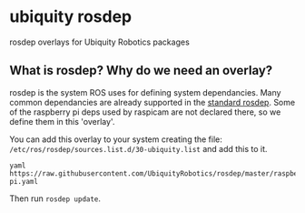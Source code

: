 # ubiquity rosdep
rosdep overlays for Ubiquity Robotics packages

## What is rosdep? Why do we need an overlay?
rosdep is the system ROS uses for defining system dependancies.
Many common dependancies are already supported in the [standard rosdep][1].
Some of the raspberry pi deps used by raspicam are not declared there, 
so we define them in this 'overlay'.

You can add this overlay to your system creating the file: 
`/etc/ros/rosdep/sources.list.d/30-ubiquity.list` and add this to it.

```
yaml https://raw.githubusercontent.com/UbiquityRobotics/rosdep/master/raspberry-pi.yaml
```

Then run `rosdep update`.

[1]: https://github.com/ros/rosdistro/tree/master/rosdep

